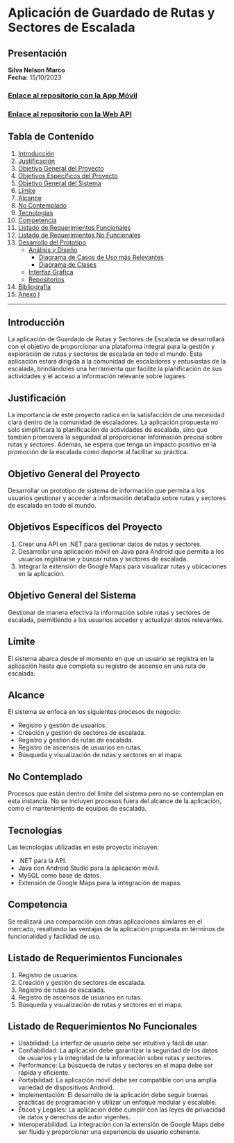 # Aplicación de Guardado de Rutas y Sectores de Escalada

## Presentación
**Silva Nelson Marco**  
**Fecha:** 15/10/2023

### [Enlace al repositorio con la App Móvil](https://github.com/marekmars/appCragExplorer)
### [Enlace al repositorio con la Web API](https://github.com/marekmars/apiCragExplorer)
  
## Tabla de Contenido
1. [Introducción](#introducción)
2. [Justificación](#justificación)
3. [Objetivo General del Proyecto](#objetivo-general-del-proyecto)
4. [Objetivos Específicos del Proyecto](#objetivos-específicos-del-proyecto)
5. [Objetivo General del Sistema](#objetivo-general-del-sistema)
6. [Límite](#límite)
7. [Alcance](#alcance)
8. [No Contemplado](#no-contemplado)
9. [Tecnologías](#tecnologías)
10. [Competencia](#competencia)
11. [Listado de Requerimientos Funcionales](#listado-de-requerimientos-funcionales)
12. [Listado de Requerimientos No Funcionales](#listado-de-requerimientos-no-funcionales)
13. [Desarrollo del Prototipo](#desarrollo-del-prototipo)
    - [Análisis y Diseño](#análisis-y-diseño)
        - [Diagrama de Casos de Uso más Relevantes](#diagrama-de-casos-de-uso-más-relevantes)
        - [Diagrama de Clases](#diagrama-de-clases)
    - [Interfaz Gráfica](#interfaz-gráfica)
    - [Repositorios](#repositorios)
14. [Bibliografía](#bibliografía)
15. [Anexo I](#anexo-i)

---

## Introducción
La aplicación de Guardado de Rutas y Sectores de Escalada se desarrollará con el objetivo de proporcionar una plataforma integral para la gestión y exploración de rutas y sectores de escalada en todo el mundo. Esta aplicación estará dirigida a la comunidad de escaladores y entusiastas de la escalada, brindándoles una herramienta que facilite la planificación de sus actividades y el acceso a información relevante sobre lugares.

## Justificación
La importancia de este proyecto radica en la satisfacción de una necesidad clara dentro de la comunidad de escaladores. La aplicación propuesta no solo simplificará la planificación de actividades de escalada, sino que también promoverá la seguridad al proporcionar información precisa sobre rutas y sectores. Además, se espera que tenga un impacto positivo en la promoción de la escalada como deporte al facilitar su práctica.

## Objetivo General del Proyecto
Desarrollar un prototipo de sistema de información que permita a los usuarios gestionar y acceder a información detallada sobre rutas y sectores de escalada en todo el mundo.

## Objetivos Específicos del Proyecto
1. Crear una API en .NET para gestionar datos de rutas y sectores.
2. Desarrollar una aplicación móvil en Java para Android que permita a los usuarios registrarse y buscar rutas y sectores de escalada.
3. Integrar la extensión de Google Maps para visualizar rutas y ubicaciones en la aplicación.

## Objetivo General del Sistema
Gestionar de manera efectiva la información sobre rutas y sectores de escalada, permitiendo a los usuarios acceder y actualizar datos relevantes.

## Límite
El sistema abarca desde el momento en que un usuario se registra en la aplicación hasta que completa su registro de ascenso en una ruta de escalada.

## Alcance
El sistema se enfoca en los siguientes procesos de negocio:
- Registro y gestión de usuarios.
- Creación y gestión de sectores de escalada.
- Registro y gestión de rutas de escalada.
- Registro de ascensos de usuarios en rutas.
- Búsqueda y visualización de rutas y sectores en el mapa.

## No Contemplado
Procesos que están dentro del límite del sistema pero no se contemplan en esta instancia. No se incluyen procesos fuera del alcance de la aplicación, como el mantenimiento de equipos de escalada.

## Tecnologías
Las tecnologías utilizadas en este proyecto incluyen:
- .NET para la API.
- Java con Android Studio para la aplicación móvil.
- MySQL como base de datos.
- Extensión de Google Maps para la integración de mapas.

## Competencia
Se realizará una comparación con otras aplicaciones similares en el mercado, resaltando las ventajas de la aplicación propuesta en términos de funcionalidad y facilidad de uso.

## Listado de Requerimientos Funcionales
1. Registro de usuarios.
2. Creación y gestión de sectores de escalada.
3. Registro de rutas de escalada.
4. Registro de ascensos de usuarios en rutas.
5. Búsqueda y visualización de rutas y sectores en el mapa.

## Listado de Requerimientos No Funcionales
- Usabilidad: La interfaz de usuario debe ser intuitiva y fácil de usar.
- Confiabilidad: La aplicación debe garantizar la seguridad de los datos de usuarios y la integridad de la información sobre rutas y sectores.
- Performance: La búsqueda de rutas y sectores en el mapa debe ser rápida y eficiente.
- Portabilidad: La aplicación móvil debe ser compatible con una amplia variedad de dispositivos Android.
- Implementación: El desarrollo de la aplicación debe seguir buenas prácticas de programación y utilizar un enfoque modular y escalable.
- Éticos y Legales: La aplicación debe cumplir con las leyes de privacidad de datos y derechos de autor vigentes.
- Interoperabilidad: La integración con la extensión de Google Maps debe ser fluida y proporcionar una experiencia de usuario coherente.


